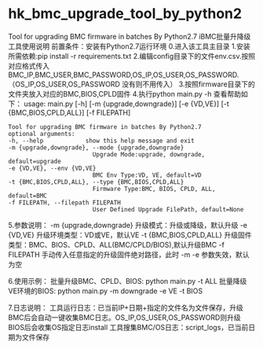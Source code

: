 # hk_bmc_upgrade_tool_by_python2
Tool for upgrading BMC firmware in batches By Python2.7
iBMC批量升降级工具使用说明
前置条件：安装有Python2.7运行环境
0.进入该工具主目录
1.安装所需依赖:pip install -r requirements.txt
2.编辑config目录下的文件env.csv.按照对应格式传入BMC_IP,BMC_USER,BMC_PASSWORD,OS_IP,OS_USER,OS_PASSWORD.（OS_IP,OS_USER,OS_PASSWORD 没有则不用传入）
3.按照firmware目录下的文件夹放入对应的BMC,BIOS,CPLD固件
4.执行python main.py -h 查看帮助如下：
    usage: main.py [-h] [-m {upgrade,downgrade}] [-e {VD,VE}]
                [-t {BMC,BIOS,CPLD,ALL}] [-f FILEPATH]

    Tool for upgrading BMC firmware in batches By Python2.7
    optional arguments:
    -h, --help            show this help message and exit
    -m {upgrade,downgrade}, --mode {upgrade,downgrade}
                            Upgrade Mode:upgrade, downgrade, default=upgrade
    -e {VD,VE}, --env {VD,VE}
                            BMC Env Type:VD, VE, default=VD
    -t {BMC,BIOS,CPLD,ALL}, --type {BMC,BIOS,CPLD,ALL}
                            Firmware Type:BMC, BIOS, CPLD, ALL, default=BMC
    -f FILEPATH, --filepath FILEPATH
                            User Defined Upgrade FilePath, default=None
5.参数说明：
    -m {upgrade,downgrade} 升级模式：升级或降级，默认升级
    -e {VD,VE} 升级环境类型：VD或VE，默认VE
    -t {BMC,BIOS,CPLD,ALL} 升级固件类型：BMC、BIOS、CPLD、ALL(BMC/CPLD/BIOS),默认升级BMC
    -f FILEPATH 手动传入任意指定的升级固件绝对路径，此时 -m -e 参数失效，默认为空

6.使用示例：
    批量升级BMC、CPLD、BIOS: python main.py -t ALL
    批量降级VE环境的BIOS: python main.py -m downgrade -e VE -t BIOS

7.日志说明：
    工具运行日志：已当前IP+日期+指定的文件名为文件保存，升级BMC后会自动一键收集BMC日志。OS_IP,OS_USER,OS_PASSWORD则升级BIOS后会收集OS指定日志install 
    工具搜集BMC/OS日志：script_logs，已当前日期为文件保存
